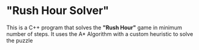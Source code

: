 <h1>"Rush Hour Solver"</h1>

This is a C++ program that solves the <strong>"Rush Hour"</strong> game in minimum number of steps.
It uses the A* Algorithm with a custom heuristic to solve the puzzle

